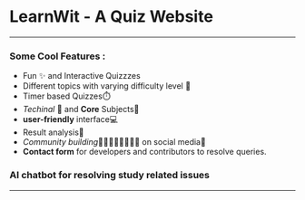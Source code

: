 # **LearnWit** - A Quiz Website
---
### Some Cool Features :
- Fun ✨ and Interactive Quizzzes 
- Different topics with varying difficulty level 🤔
- Timer based Quizzes⏱️
- _Techinal_ 📱 and **Core** Subjects📔
- **user-friendly** interface💻
- Result analysis🎉
- _Community building_👨🏼‍👩🏼‍👦🏼‍👧🏼 on social media💫
- **Contact form** for developers and contributors to resolve queries.
### AI chatbot for resolving study related issues

---
